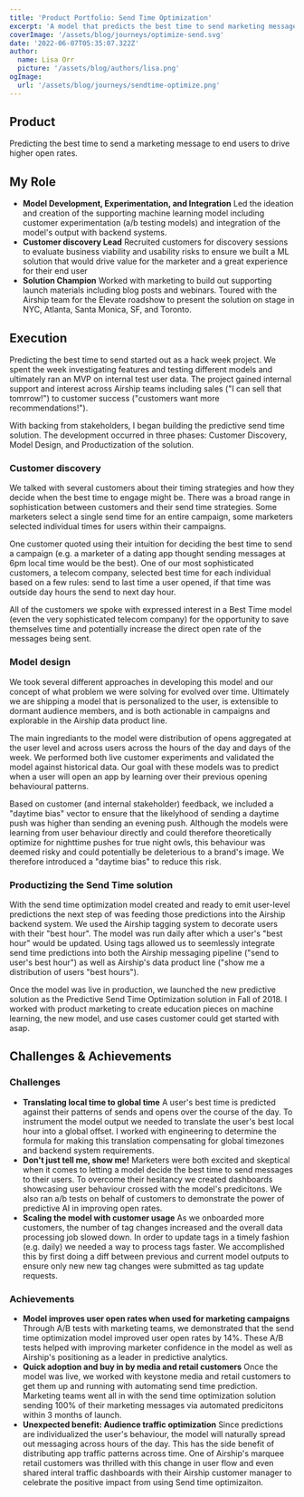 ```yaml
---
title: 'Product Portfolio: Send Time Optimization'
excerpt: 'A model that predicts the best time to send marketing messages to end users'
coverImage: '/assets/blog/journeys/optimize-send.svg'
date: '2022-06-07T05:35:07.322Z'
author:
  name: Lisa Orr
  picture: '/assets/blog/authors/lisa.png'
ogImage:
  url: '/assets/blog/journeys/sendtime-optimize.png'
---
```


## Product

Predicting the best time to send a marketing message to end users to drive higher open rates.
 
## My Role

* **Model Development, Experimentation, and Integration** Led the ideation and creation of the supporting machine learning model including customer experimentation (a/b testing models) and integration of the model's output with backend systems.
* **Customer discovery Lead** Recruited customers for discovery sessions to evaluate business viability and usability risks to ensure we built a ML solution that would drive value for the marketer and a great experience for their end user
* **Solution Champion** Worked with marketing to build out supporting launch materials including blog posts and webinars. Toured with the Airship team for the Elevate roadshow to present the solution on stage in NYC, Atlanta, Santa Monica, SF, and Toronto. 

## Execution

Predicting the best time to send started out as a hack week project. We spent the week investigating features and testing different models and ultimately ran an MVP on internal test user data. The project gained internal support and interest across Airship teams including sales ("I can sell that tomrrow!") to customer success ("customers want more recommendations!").

With backing from stakeholders, I began building the predictive send time solution. The development occurred in three phases: Customer Discovery, Model Design, and Productization of the solution.  

### Customer discovery 
We talked with several customers about their timing strategies and how they decide when the best time to engage might be. There was a broad range in sophistication between customers and their send time strategies. Some marketers select a single send time for an entire campaign, some marketers selected individual times for users within their campaigns.

One customer quoted using their intuition for deciding the best time to send a campaign (e.g. a marketer of a dating app thought sending messages at 6pm local time would be the best). One of our most sophisticated customers, a telecom company, selected best time for each individual based on a few rules: send to last time a user opened, if that time was outside day hours the send to next day hour.

All of the customers we spoke with expressed interest in a Best Time model (even the very sophisticated telecom company) for the opportunity to save themselves time and potentially increase the direct open rate of the messages being sent.

### Model design


We took several different approaches in developing this model and our concept of what problem we were solving for evolved over time. Ultimately we are shipping a model that is personalized to the user, is extensible to dormant audience members, and is both actionable in campaigns and explorable in the Airship data product line. 

The main ingrediants to the model were distribution of opens aggregated at the user level and across users across the hours of the day and days of the week. We performed both live customer experiments and validated the model against historical data. Our goal with these models was to predict when a user will open an app by learning over their previous opening behavioural patterns.

Based on customer (and internal stakeholder) feedback, we included a "daytime bias" vector to ensure that the likelyhood of sending a daytime push was higher than sending an evening push. Although the models were learning from user behaviour directly and could therefore theoretically optimize for nighttime pushes for true night owls, this behaviour was deemed risky and could potentially be deleterious to a brand's image. We therefore introduced a "daytime bias" to reduce this risk.


### Productizing the Send Time solution

With the send time optimization model created and ready to emit user-level predictions the next step of was feeding those predictions into the Airship backend system. We used the Airship tagging system to decorate users with their "best hour". The model was run daily after which a user's "best hour" would be updated. Using tags allowed us to seemlessly integrate send time predictions into both the Airship messaging pipeline ("send to user's best hour") as well as Airship's data product line ("show me a distribution of users "best hours"). 

Once the model was live in production, we launched the new predictive solution as the Predictive Send Time Optimization solution in Fall of 2018. I worked with product marketing to create education pieces on machine learning, the new model, and use cases customer could get started with asap. 


## Challenges & Achievements

### Challenges
* **Translating local time to global time** A user's best time is predicted against their patterns of sends and opens over the course of the day. To instrument the model output we needed to translate the user's best local hour into a global offset. I worked with engineering to determine the formula for making this translation compensating for global timezones and backend system requirements. 
* **Don't just tell me, show me!** Marketers were both excited and skeptical when it comes to letting a model decide the best time to send messages to their users. To overcome their hesitancy we created dashboards showcasing user behaviour crossed with the model's predicitons. We also ran a/b tests on behalf of customers to demonstrate the power of predictive AI in improving open rates. 
* **Scaling the model with customer usage** As we onboarded more customers, the number of tag changes increased and the overall data processing job slowed down. In order to update tags in a timely fashion (e.g. daily) we needed a way to process tags faster. We accomplished this by first doing a diff between previous and current model outputs to ensure only new new tag changes were submitted as tag update requests. 

### Achievements
* **Model improves user open rates when used for marketing campaigns** Through A/B tests with marketing teams, we demonstrated that the send time optimization model improved user open rates by 14%. These A/B tests helped with improving marketer confidence in the model as well as Airship's positioning as a leader in predictive analytics. 
* **Quick adoption and buy in by media and retail customers** Once the model was live, we worked with keystone media and retail customers to get them up and running with automating send time prediction. Marketing teams went all in with the send time optimization solution sending 100% of their marketing messages via automated predicitons within 3 months of launch. 
* **Unexpected benefit: Audience traffic optimization** Since predictions are individualized the user's behaviour, the model will naturally spread out messaging across hours of the day. This has the side benefit of distributing app traffic patterns across time. One of Airship's marquee retail customers was thrilled with this change in user flow and even shared interal traffic dashboards with their Airship customer manager to celebrate the positive impact from using Send time optimizaiton. 

